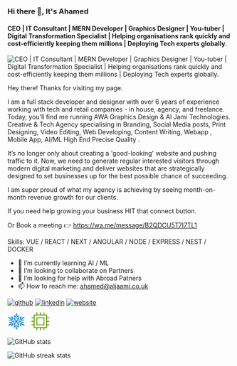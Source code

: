### Hi there 👋, It's Ahamed
#### CEO | IT Consultant | MERN Developer | Graphics Designer | You-tuber | Digital Transformation Specialist | Helping organisations rank quickly and cost-efficiently keeping them millions | Deploying Tech experts globally.
![CEO | IT Consultant | MERN Developer | Graphics Designer | You-tuber | Digital Transformation Specialist | Helping organisations rank quickly and cost-efficiently keeping them millions | Deploying Tech experts globally.]([https://media.licdn.com/dms/image/D5616AQF9ya1SgP3EYQ/profile-displaybackgroundimage-shrink_350_1400/0/1692825505160?e=1698278400&v=beta&t=AGffMzYcbv7TL6qfwGWLvwAefb9VESPnxKcvTPhfTEg](https://media.licdn.com/dms/image/v2/D5616AQF9ya1SgP3EYQ/profile-displaybackgroundimage-shrink_350_1400/profile-displaybackgroundimage-shrink_350_1400/0/1692825506526?e=1757548800&v=beta&t=CMIbElGgSddAcEV_5POLxaI2tXuSsr4AC8evGnYbO3U))

Hey there! Thanks for visiting my page.

I am a full stack developer and  designer with over 6 years of experience working with tech and retail companies - in house, agency, and freelance. Today, you’ll find me running AWA Graphics Design & Al Jami Technologies. Creative & Tech Agency specialising in Branding, Social Media posts, Print Designing, Video Editing, Web Developing, Content Writing, Webapp , Mobile App, AI/ML High End Precise Quality .

It’s no longer only about creating a 'good-looking' website and pushing traffic to it. Now, we need to generate regular interested visitors through modern digital marketing and deliver websites that are strategically designed to set businesses up for the best possible chance of succeeding.

I am super proud of what my agency is achieving by seeing month-on-month revenue growth for our clients.

If you need help growing your business HIT that connect button.

Or Book a meeting 👉 https://wa.me/message/B2QDCU5T7I7TL1

Skills: VUE / REACT / NEXT / ANGULAR / NODE / EXPRESS / NEST / DOCKER 

- 🌱 I’m currently learning AI / ML 
- 👯 I’m looking to collaborate on Partners 
- 🤔 I’m looking for help with Abroad Patners 
- 📫 How to reach me: ahamed@aljaami.co.uk 


[<img src='https://cdn.jsdelivr.net/npm/simple-icons@3.0.1/icons/github.svg' alt='github' height='40'>](https://github.com/Webpixal)  [<img src='https://cdn.jsdelivr.net/npm/simple-icons@3.0.1/icons/linkedin.svg' alt='linkedin' height='40'>](https://www.linkedin.com/in/khnazmulahamed/)  [<img src='https://cdn.jsdelivr.net/npm/simple-icons@3.0.1/icons/icloud.svg' alt='website' height='40'>](aljaami.co.uk)



<a href='https://archiveprogram.github.com/'><img src='https://raw.githubusercontent.com/acervenky/animated-github-badges/master/assets/acbadge.gif' width='40' height='40'></a> <a href='https://docs.github.com/en/developers'><img src='https://raw.githubusercontent.com/acervenky/animated-github-badges/master/assets/devbadge.gif' width='40' height='40'></a> 

![GitHub stats](https://github-readme-stats.vercel.app/api?username=Webpixal&show_icons=true&count_private=true)  

![GitHub streak stats](https://streak-stats.demolab.com/?user=Webpixal)  

